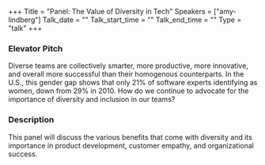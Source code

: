 +++
Title = "Panel: The Value of Diversity in Tech"
Speakers = ["amy-lindberg"]
Talk_date = ""
Talk_start_time = ""
Talk_end_time = ""
Type = "talk"
+++

### Elevator Pitch

Diverse teams are collectively smarter, more productive, more innovative, and overall more successful than their homogenous counterparts. In the U.S., this gender gap shows that only 21% of software experts identifying as women, down from 29% in 2010. How do we continue to advocate for the importance of diversity and inclusion in our teams?

### Description

This panel will discuss the various benefits that come with diversity and its importance in product development, customer empathy, and organizational success. 